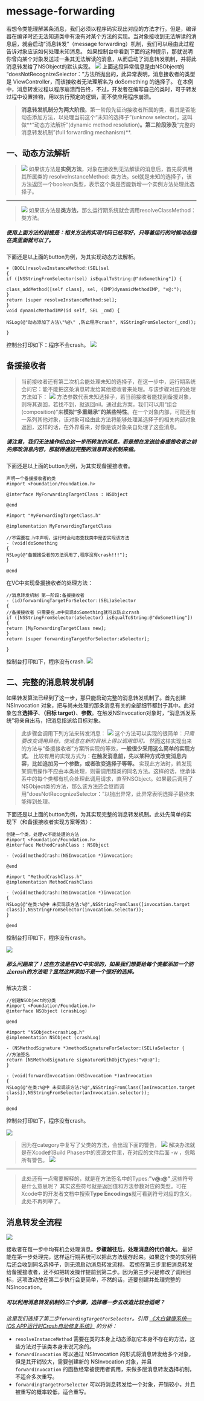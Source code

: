# message-forwarding
若想令类能理解某条消息，我们必须以程序码实现出对应的方法才行。但是，编译器在编译时还无法知道类中有没有对某个方法的实现。当对象接收到无法解读的消息后，就会启动“消息转发”（message forwarding）机制，我们可以经由此过程告诉对象应该如何处理未知消息。
如果控制台中看到下面的这种提示，那就说明你曾向某个对象发送过一条其无法解读的消息，从而启动了消息转发机制，并将此消息转发给了NSObject的默认实现。
![](http://upload-images.jianshu.io/upload_images/3265534-5bce50521b4d2e8c.png?imageMogr2/auto-orient/strip%7CimageView2/2/w/1240)
上面这段异常信息是由NSObject的 “doesNotRecognizeSelector：”方法所抛出的，此异常表明，消息接收者的类型是 ViewController，而该接收者无法理解名为 doSomething 的选择子。
在本例中，消息转发过程以程序崩溃而告终，不过，开发者在编写自己的类时，可于转发过程中设置挂钩，用以执行预定的逻辑，而不使应用程序崩溃。
>**消息转发机制分为两大阶段**。第一阶段先征询接收者所属的类，看其是否能动态添加方法，以处理当前这个“未知的选择子”(unknow selector)，这叫做**“动态方法解析”(dynamic method resolution)**。第二阶段涉及**“完整的消息转发机制”(full forwarding mechanism)**.

## 一、动态方法解析

>![](http://upload-images.jianshu.io/upload_images/3265534-075043d47b41932c.png?imageMogr2/auto-orient/strip%7CimageView2/2/w/1240)
如果该方法是**实例方法**，对象在接收到无法解读的消息后，首先将调用其所属类的 resolveInstanceMethod: 类方法。sel就是未知的选择子，该方法返回一个boolean类型，表示这个类是否能新增一个实例方法处理此选择子。


---
>![](http://upload-images.jianshu.io/upload_images/3265534-c3f36da765ab92a3.png?imageMogr2/auto-orient/strip%7CimageView2/2/w/1240)
如果该方法是**类方法**，那么运行期系统就会调用resolveClassMethod：类方法。

##### 使用上面方法的前提是：相关方法的实现代码已经写好，只等着运行的时候动态插在类里面就可以了。
下面还是以上面的button为例，为其实现动态方法解析。
```
+ (BOOL)resolveInstanceMethod:(SEL)sel
{
if ([NSStringFromSelector(sel) isEqualToString:@"doSomething"]) {

class_addMethod([self class], sel, (IMP)dynamicMethodIMP, "v@:");
}
return [super resolveInstanceMethod:sel];
}
void dynamicMethodIMP(id self, SEL _cmd) {

NSLog(@"动态添加了方法\"%@\" ,防止程序crash", NSStringFromSelector(_cmd));

}
```
控制台打印如下：程序不会crash。
![](http://upload-images.jianshu.io/upload_images/3265534-ab9314f8c5ffbe83.png?imageMogr2/auto-orient/strip%7CimageView2/2/w/1240)
## 备援接收者
>当前接收者还有第二次机会能处理未知的选择子，在这一步中，运行期系统会问它：能不能把这条消息转发给其他接收者来处理。与该步骤对应的处理方法如下：
![](http://upload-images.jianshu.io/upload_images/3265534-bb09f5c6a4566688.png?imageMogr2/auto-orient/strip%7CimageView2/2/w/1240)
方法参数代表未知选择子，若当前接收者能找到备援对象，则将其返回，若找不到，就返回nil。通过此方案，我们可以用“组合(composition)”来**模拟“多重继承”的某些特性**。在一个对象内部，可能还有一系列其他对象，该对象可经由此方法将能够处理某选择子的相关内部对象返回，这样的话，在外界看来，好像是该对象亲自处理了这些消息。

##### 请注意，我们无法操作经由这一步所转发的消息。若是想在发送给备援接收者之前先修改消息内容，那就得通过完整的消息转发机制来做。
下面还是以上面的button为例，为其实现备援接收者。
```
声明一个备援接收者的类
#import <Foundation/Foundation.h>

@interface MyForwardingTargetClass : NSObject

@end

#import "MyForwardingTargetClass.h"

@implementation MyForwardingTargetClass

//不需要在.h中声明，运行时会动态查找类中是否实现该方法
- (void)doSomething
{
NSLog(@"备援接受者的方法调用了,程序没有crash!!!");
}

@end
```
在VC中实现备援接收者的处理方法：
```
//消息转发机制 第一阶段:备援接收者
- (id)forwardingTargetForSelector:(SEL)aSelector
{
//备援接收者 只需要在.m中实现doSomething就可以防止crash
if ([NSStringFromSelector(aSelector) isEqualToString:@"doSomething"]) {
return [MyForwardingTargetClass new];
}
return [super forwardingTargetForSelector:aSelector];

}

```
控制台打印如下，程序没有crash.
![](http://upload-images.jianshu.io/upload_images/3265534-6a8994dd597cc436.png?imageMogr2/auto-orient/strip%7CimageView2/2/w/1240)

## 二、完整的消息转发机制
如果转发算法已经到了这一步，那只能启动完整的消息转发机制了。首先创建NSInvocation 对象，把与尚未处理的那条消息有关的全部细节都封于其中。此对象包含**选择子**、**（目标 target）**、**参数**。在触发NSInvocation对象时，“消息派发系统”将亲自出马，把消息指派给目标对象。
>此步骤会调用下列方法来转发消息：
![](http://upload-images.jianshu.io/upload_images/3265534-c1f09fe2180029f4.png?imageMogr2/auto-orient/strip%7CimageView2/2/w/1240)
这个方法可以实现的很简单：*只需要改变调用目标，使消息在新的目标上得以调用即可。* 然而这样实现出来的方法与“备援接收者”方案所实现的等效，**一般很少采用这么简单的实现方式**。
比较有用的实现方式为：**在触发消息前，先以某种方式改变消息内容，比如追加另一个参数，或者改变选择子等等。**
实现此方法时，若发现某调用操作不应由本类处理，则需调用超类的同名方法。这样的话，继承体系中的每个类都有机会处理此调用请求，直至NSObject。如果最后调用了NSObject类的方法，那么该方法还会继而调用“doesNotRecognizeSelector：”以抛出异常，此异常表明选择子最终未能得到处理。

下面还是以上面的button为例，为其实现完整的消息转发机制。此处先简单的实现下（和备援接收者实现方案等效）：
```
创建一个类，处理vc不能处理的方法
#import <Foundation/Foundation.h>
@interface MethodCrashClass : NSObject

- (void)methodCrash:(NSInvocation *)invocation;

@end

#import "MethodCrashClass.h"
@implementation MethodCrashClass

- (void)methodCrash:(NSInvocation *)invocation
{
NSLog(@"在类:%@中 未实现该方法:%@",NSStringFromClass([invocation.target class]),NSStringFromSelector(invocation.selector));
}

@end
```
控制台打印如下，程序没有crash。

![](http://upload-images.jianshu.io/upload_images/3265534-ff716caf57976103.png?imageMogr2/auto-orient/strip%7CimageView2/2/w/1240)
##### 那么问题来了！这些方法是在VC中实现的，如果我们想要给每个类都添加一个防止crash的方法呢？显然这样添加不是一个很好的选择。
解决方案：
```
//创建NSObject的分类
#import <Foundation/Foundation.h>
@interface NSObject (crashLog)

@end

#import "NSObject+crashLog.h"
@implementation NSObject (crashLog)

- (NSMethodSignature *)methodSignatureForSelector:(SEL)aSelector {
//方法签名
return [NSMethodSignature signatureWithObjCTypes:"v@:@"];
}

- (void)forwardInvocation:(NSInvocation *)anInvocation
{
NSLog(@"在类:%@中 未实现该方法:%@",NSStringFromClass([anInvocation.target class]),NSStringFromSelector(anInvocation.selector));
}

@end
```
控制台打印如下，程序没有crash。

![](http://upload-images.jianshu.io/upload_images/3265534-41f03d3582d35067.png?imageMogr2/auto-orient/strip%7CimageView2/2/w/1240)
>因为在category中复写了父类的方法，会出现下面的警告，
![](http://upload-images.jianshu.io/upload_images/3265534-f1201589385e2628.png?imageMogr2/auto-orient/strip%7CimageView2/2/w/1240)
解决办法就是在Xcode的Build Phases中的资源文件里，在对应的文件后面 -w ，忽略所有警告。
![](http://upload-images.jianshu.io/upload_images/3265534-791c66acc96b8072.png?imageMogr2/auto-orient/strip%7CimageView2/2/w/1240)

---
>此处还有一点需要解释的，就是在方法签名中的Types:**"v@:@"**,这些符号是什么意思呢？
其实这些符号就是返回值和方法参数对应的类型。可在Xcode中的开发者文档中搜索**Type Encodings**就可看到符号对应的含义，此处不再列举了。

## 消息转发全流程
![](http://upload-images.jianshu.io/upload_images/3265534-28151afc2dc7aba8.png?imageMogr2/auto-orient/strip%7CimageView2/2/w/1240)

接收者在每一步中均有机会处理消息。**步骤越往后，处理消息的代价越大。** 最好能在第一步处理完，这样运行期系统可以把此方法缓存起来。如果这个类的实例稍后还会收到同名选择子，则无须启动消息转发流程。
若想在第三步里把消息转发给备援接收者，还不如把转发操作提前到第二步。因为第三步只是修改了调用目标，这项改动放在第二步执行会更简单，不然的话，还要创建并处理完整的NSIncocation。

##### 可以利用消息转发机制的三个步骤，选择哪一步去改造比较合适呢？

*这里我们选择了第二步`forwardingTargetForSelector`。引用 [《大白健康系统—iOS APP运行时Crash自动修复系统》](http://www.yopai.com/show-3-150721-1.html) 的分析：*

- `resolveInstanceMethod` 需要在类的本身上动态添加它本身不存在的方法，这些方法对于该类本身来说冗余的。
- `forwardInvocation` 可以通过 NSInvocation 的形式将消息转发给多个对象，但是其开销较大，需要创建新的 NSInvocation 对象，并且 `forwardInvocation` 的函数经常被使用者调用，来做多层消息转发选择机制，不适合多次重写。
- `forwardingTargetForSelector` 可以将消息转发给一个对象，开销较小，并且被重写的概率较低，适合重写。
